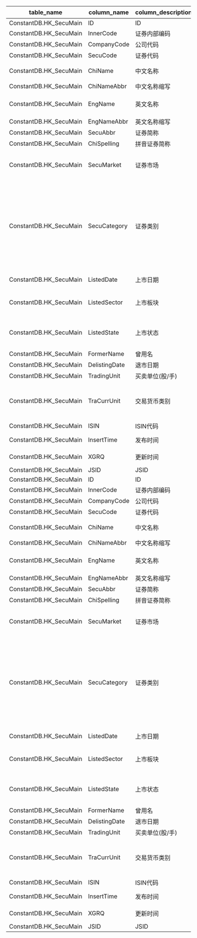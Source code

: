 | table_name | column_name | column_description | 注释 | Annotation | 数据示例 |
|---|---|---|---|---|---|
| ConstantDB.HK_SecuMain | ID| ID ||| 182598377530 |
| ConstantDB.HK_SecuMain | InnerCode | 证券内部编码 ||| 1002504|
| ConstantDB.HK_SecuMain | CompanyCode | 公司代码 ||| 2437 |
| ConstantDB.HK_SecuMain | SecuCode| 证券代码 ||| 00939|
| ConstantDB.HK_SecuMain | ChiName | 中文名称 ||| 中国建设银行股份有限公司 |
| ConstantDB.HK_SecuMain | ChiNameAbbr | 中文名称缩写 ||| null |
| ConstantDB.HK_SecuMain | EngName | 英文名称 ||| China Construction Bank Corpor |
| ConstantDB.HK_SecuMain | EngNameAbbr | 英文名称缩写 ||| CCB|
| ConstantDB.HK_SecuMain | SecuAbbr| 证券简称 ||| 建设银行 |
| ConstantDB.HK_SecuMain | ChiSpelling | 拼音证券简称 ||| JSYH |
| ConstantDB.HK_SecuMain | SecuMarket| 证券市场 | 证券市场(SecuMarket)：与(CT_SystemConst)表中的DM字段关联，令LB = 201 AND DM IN (72)，得到证券市场的具体描述：72-香港联交所。 | Securities Market (SecuMarket): Associated with the DM field in the (CT_SystemConst) table, with LB = 201 AND DM IN (72), the specific description of the securities market is obtained: 72-Hong Kong Stock Exchange.| 72 |
| ConstantDB.HK_SecuMain | SecuCategory| 证券类别 | 证券类别(SecuCategory)：与(CT_SystemConst)表中的DM字段关联，令LB = 1177 and DM in (3,4,10,20,21,25,51,52,53,55,60,61,62,63,64,65,68,69,71,72,78,81,82)，得到证券类别的具体描述：3-H股，4-大盘，10-其他，20-衍生权证，21-股本权证，25-牛熊证，51-港股，52-合订证券，53-红筹股，55-优先股，60-基金，61-信托基金，62-ETF基金，63-参与证书，64-杠杆及反向产品，65-债务证券，68-界内证，69-美国证券(交易试验计划)，71-普通预托证券，72-优先预托证券，78-临时证券(Temporary)，81-SPAC股份，82-SPAC权证。 | Securities Category (SecuCategory): Associated with the DM field in the (CT_SystemConst) table, let LB = 1177 and DM in (3,4,10,20,21,25,51,52,53,55,60,61,62,63,64,65,68,69,71,72,78,81,82), to obtain the specific description of the securities category: 3-H Share, 4-Large Cap, 10-Other, 20-Derivative Warrant, 21-Equity Warrant, 25-Bull/Bear Certificate, 51-HK Stock, 52-Consolidated Securities, 53-Red Chip Stock, 55-Preferred Stock, 60-Fund, 61-Trust Fund, 62-ETF Fund, 63-Participation Certificate, 64-Leverage and Inverse Products, 65-Debt Securities, 68-In-the-Money Certificate, 69-U.S. Securities (Trading Pilot Program), 71-Ordinary Depositary Receipt, 72-Preferred Depositary Receipt, 78-Temporary Securities (Temporary), 81-SPAC Stock, 82-SPAC Warrant. | 3|
| ConstantDB.HK_SecuMain | ListedDate| 上市日期 ||| 2005-10-27 12:00:00.000|
| ConstantDB.HK_SecuMain | ListedSector| 上市板块 | 上市板块(ListedSector)：与(CT_SystemConst)表中的DM字段关联，令LB = 207 AND DM IN (1,4,6)，得到上市板块的具体描述：1-主板，4-其他，6-创业板。 | Listing Sector: Associated with the DM field in the (CT_SystemConst) table, with LB = 207 AND DM IN (1,4,6), the specific description of the listing sector is obtained: 1-Main Board, 4-Other, 6-Growth Enterprise Market.| 1|
| ConstantDB.HK_SecuMain | ListedState | 上市状态 | 上市状态(ListedState)：与(CT_SystemConst)表中的DM字段关联，令LB = 1176 AND DM IN (1,5,9)，得到上市状态的具体描述：1-上市，5-终止，9-其他。 | Listing Status (ListedState): Associated with the DM field in the (CT_SystemConst) table, let LB = 1176 AND DM IN (1,5,9), to obtain the specific description of the listing status: 1 - Listed, 5 - Terminated, 9 - Other.| 1|
| ConstantDB.HK_SecuMain | FormerName| 曾用名 ||| null |
| ConstantDB.HK_SecuMain | DelistingDate | 退市日期 ||| null |
| ConstantDB.HK_SecuMain | TradingUnit | 买卖单位(股/手)||| 1000.0 |
| ConstantDB.HK_SecuMain | TraCurrUnit | 交易货币类别 | 交易货币类别（TraCurrUnit）：与“系统常量表（CT_SystemConst）”中的“代码（DM）”关联，令LB=“1068”，得到“交易货币”描述：1000-美元，1100-港元，1160-日本元，1320-新加坡元，1420-人民币元，3000-欧元，3030-英镑，5010-加拿大元，6010-澳大利亚元。| Transaction currency category (TraCurrUnit): associated with the "code (DM)" in the "System Constants Table (CT_SystemConst)", let LB="1068", to obtain the description of "transaction currency": 1000-USD, 1100-HKD, 1160-JPY, 1320-SGD, 1420-CNY, 3000-EUR, 3030-GBP, 5010-CAD, 6010-AUD. | 1100 |
| ConstantDB.HK_SecuMain | ISIN| ISIN代码 ||| CNE1000002H1 |
| ConstantDB.HK_SecuMain | InsertTime| 发布时间 ||| 2005-10-14 09:46:17.530|
| ConstantDB.HK_SecuMain | XGRQ| 更新时间 ||| 2019-12-08 08:03:38.837|
| ConstantDB.HK_SecuMain | JSID| JSID ||| 629150621771 |
| ConstantDB.HK_SecuMain | ID| ID ||| 182598377530 |
| ConstantDB.HK_SecuMain | InnerCode | 证券内部编码 ||| 1002504|
| ConstantDB.HK_SecuMain | CompanyCode | 公司代码 ||| 2437 |
| ConstantDB.HK_SecuMain | SecuCode| 证券代码 ||| 00939|
| ConstantDB.HK_SecuMain | ChiName | 中文名称 ||| 中国建设银行股份有限公司 |
| ConstantDB.HK_SecuMain | ChiNameAbbr | 中文名称缩写 ||| null |
| ConstantDB.HK_SecuMain | EngName | 英文名称 ||| China Construction Bank Corpor |
| ConstantDB.HK_SecuMain | EngNameAbbr | 英文名称缩写 ||| CCB|
| ConstantDB.HK_SecuMain | SecuAbbr| 证券简称 ||| 建设银行 |
| ConstantDB.HK_SecuMain | ChiSpelling | 拼音证券简称 ||| JSYH |
| ConstantDB.HK_SecuMain | SecuMarket| 证券市场 | 证券市场(SecuMarket)：与(CT_SystemConst)表中的DM字段关联，令LB = 201 AND DM IN (72)，得到证券市场的具体描述：72-香港联交所。 | Securities Market (SecuMarket): Associated with the DM field in the (CT_SystemConst) table, with LB = 201 AND DM IN (72), the specific description of the securities market is obtained: 72-Hong Kong Stock Exchange.| 72 |
| ConstantDB.HK_SecuMain | SecuCategory| 证券类别 | 证券类别(SecuCategory)：与(CT_SystemConst)表中的DM字段关联，令LB = 1177 and DM in (3,4,10,20,21,25,51,52,53,55,60,61,62,63,64,65,68,69,71,72,78,81,82)，得到证券类别的具体描述：3-H股，4-大盘，10-其他，20-衍生权证，21-股本权证，25-牛熊证，51-港股，52-合订证券，53-红筹股，55-优先股，60-基金，61-信托基金，62-ETF基金，63-参与证书，64-杠杆及反向产品，65-债务证券，68-界内证，69-美国证券(交易试验计划)，71-普通预托证券，72-优先预托证券，78-临时证券(Temporary)，81-SPAC股份，82-SPAC权证。 | Securities Category (SecuCategory): Associated with the DM field in the (CT_SystemConst) table, let LB = 1177 and DM in (3,4,10,20,21,25,51,52,53,55,60,61,62,63,64,65,68,69,71,72,78,81,82), to obtain the specific description of the securities category: 3-H Share, 4-Large Cap, 10-Other, 20-Derivative Warrant, 21-Equity Warrant, 25-Bull/Bear Certificate, 51-HK Stock, 52-Consolidated Securities, 53-Red Chip Stock, 55-Preferred Stock, 60-Fund, 61-Trust Fund, 62-ETF Fund, 63-Participation Certificate, 64-Leverage and Inverse Products, 65-Debt Securities, 68-In-the-Money Certificate, 69-U.S. Securities (Trading Pilot Program), 71-Ordinary Depositary Receipt, 72-Preferred Depositary Receipt, 78-Temporary Securities (Temporary), 81-SPAC Stock, 82-SPAC Warrant. | 3|
| ConstantDB.HK_SecuMain | ListedDate| 上市日期 ||| 2005-10-27 12:00:00.000|
| ConstantDB.HK_SecuMain | ListedSector| 上市板块 | 上市板块(ListedSector)：与(CT_SystemConst)表中的DM字段关联，令LB = 207 AND DM IN (1,4,6)，得到上市板块的具体描述：1-主板，4-其他，6-创业板。 | Listing Sector: Associated with the DM field in the (CT_SystemConst) table, with LB = 207 AND DM IN (1,4,6), the specific description of the listing sector is obtained: 1-Main Board, 4-Other, 6-Growth Enterprise Market.| 1|
| ConstantDB.HK_SecuMain | ListedState | 上市状态 | 上市状态(ListedState)：与(CT_SystemConst)表中的DM字段关联，令LB = 1176 AND DM IN (1,5,9)，得到上市状态的具体描述：1-上市，5-终止，9-其他。 | Listing Status (ListedState): Associated with the DM field in the (CT_SystemConst) table, let LB = 1176 AND DM IN (1,5,9), to obtain the specific description of the listing status: 1 - Listed, 5 - Terminated, 9 - Other.| 1|
| ConstantDB.HK_SecuMain | FormerName| 曾用名 ||| null |
| ConstantDB.HK_SecuMain | DelistingDate | 退市日期 ||| null |
| ConstantDB.HK_SecuMain | TradingUnit | 买卖单位(股/手)||| 1000.0 |
| ConstantDB.HK_SecuMain | TraCurrUnit | 交易货币类别 | 交易货币类别（TraCurrUnit）：与“系统常量表（CT_SystemConst）”中的“代码（DM）”关联，令LB=“1068”，得到“交易货币”描述：1000-美元，1100-港元，1160-日本元，1320-新加坡元，1420-人民币元，3000-欧元，3030-英镑，5010-加拿大元，6010-澳大利亚元。| Transaction currency category (TraCurrUnit): associated with the "code (DM)" in the "System Constants Table (CT_SystemConst)", let LB="1068", to obtain the description of "transaction currency": 1000-USD, 1100-HKD, 1160-JPY, 1320-SGD, 1420-CNY, 3000-EUR, 3030-GBP, 5010-CAD, 6010-AUD. | 1100 |
| ConstantDB.HK_SecuMain | ISIN| ISIN代码 ||| CNE1000002H1 |
| ConstantDB.HK_SecuMain | InsertTime| 发布时间 ||| 2005-10-14 09:46:17.530|
| ConstantDB.HK_SecuMain | XGRQ| 更新时间 ||| 2019-12-08 08:03:38.837|
| ConstantDB.HK_SecuMain | JSID| JSID ||| 629150621771 |